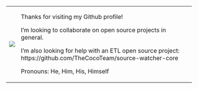 <table cellspacing="0" cellpadding="0">
  <tr>
    <td>
      <img src="https://media.giphy.com/media/Nx0rz3jtxtEre/giphy.gif" />
    </td>
    <td>
      <p>Thanks for visiting my Github profile!</p>
      <p>I’m looking to collaborate on open source projects in general.</p>
      <p>I’m also looking for help with an ETL open source project: https://github.com/TheCocoTeam/source-watcher-core</p>
      <p>Pronouns: He, Him, His, Himself</p>
    </td>
  </tr>
  <!--
  <tr>
    <td colspan="2">
      <img alt=":)" src="https://github-home-page.herokuapp.com#1" />
    </td>
  </tr>
  -->
</table>
